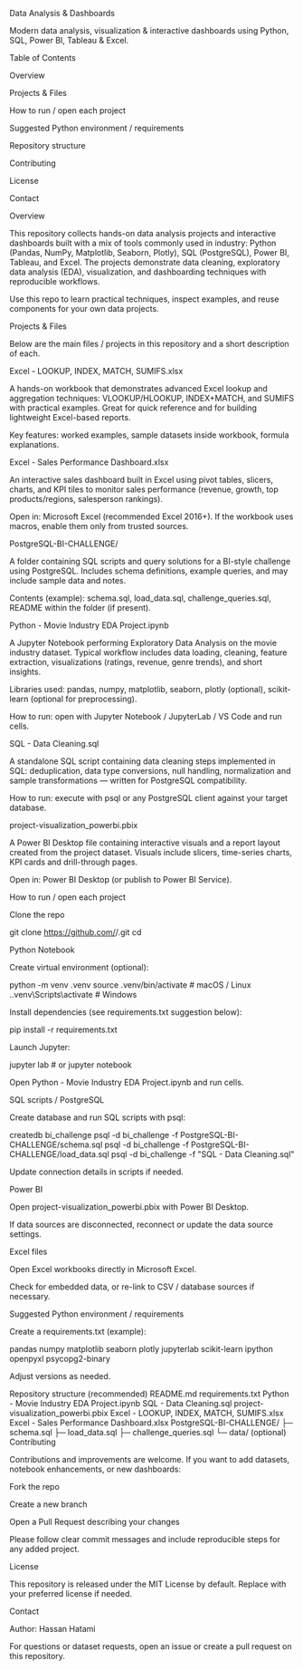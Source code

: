 Data Analysis & Dashboards

Modern data analysis, visualization & interactive dashboards using Python, SQL, Power BI, Tableau & Excel.

Table of Contents

Overview

Projects & Files

How to run / open each project

Suggested Python environment / requirements

Repository structure

Contributing

License

Contact

Overview

This repository collects hands-on data analysis projects and interactive dashboards built with a mix of tools commonly used in industry: Python (Pandas, NumPy, Matplotlib, Seaborn, Plotly), SQL (PostgreSQL), Power BI, Tableau, and Excel. The projects demonstrate data cleaning, exploratory data analysis (EDA), visualization, and dashboarding techniques with reproducible workflows.

Use this repo to learn practical techniques, inspect examples, and reuse components for your own data projects.

Projects & Files

Below are the main files / projects in this repository and a short description of each.

Excel - LOOKUP, INDEX, MATCH, SUMIFS.xlsx

A hands-on workbook that demonstrates advanced Excel lookup and aggregation techniques: VLOOKUP/HLOOKUP, INDEX+MATCH, and SUMIFS with practical examples. Great for quick reference and for building lightweight Excel-based reports.

Key features: worked examples, sample datasets inside workbook, formula explanations.

Excel - Sales Performance Dashboard.xlsx

An interactive sales dashboard built in Excel using pivot tables, slicers, charts, and KPI tiles to monitor sales performance (revenue, growth, top products/regions, salesperson rankings).

Open in: Microsoft Excel (recommended Excel 2016+). If the workbook uses macros, enable them only from trusted sources.

PostgreSQL-BI-CHALLENGE/

A folder containing SQL scripts and query solutions for a BI-style challenge using PostgreSQL. Includes schema definitions, example queries, and may include sample data and notes.

Contents (example): schema.sql, load_data.sql, challenge_queries.sql, README within the folder (if present).

Python - Movie Industry EDA Project.ipynb

A Jupyter Notebook performing Exploratory Data Analysis on the movie industry dataset. Typical workflow includes data loading, cleaning, feature extraction, visualizations (ratings, revenue, genre trends), and short insights.

Libraries used: pandas, numpy, matplotlib, seaborn, plotly (optional), scikit-learn (optional for preprocessing).

How to run: open with Jupyter Notebook / JupyterLab / VS Code and run cells.

SQL - Data Cleaning.sql

A standalone SQL script containing data cleaning steps implemented in SQL: deduplication, data type conversions, null handling, normalization and sample transformations — written for PostgreSQL compatibility.

How to run: execute with psql or any PostgreSQL client against your target database.

project-visualization_powerbi.pbix

A Power BI Desktop file containing interactive visuals and a report layout created from the project dataset. Visuals include slicers, time-series charts, KPI cards and drill-through pages.

Open in: Power BI Desktop (or publish to Power BI Service).

How to run / open each project

Clone the repo

git clone https://github.com/<your-username>/<repo-name>.git
cd <repo-name>

Python Notebook

Create virtual environment (optional):

python -m venv .venv
source .venv/bin/activate  # macOS / Linux
.\.venv\Scripts\activate  # Windows

Install dependencies (see requirements.txt suggestion below):

pip install -r requirements.txt

Launch Jupyter:

jupyter lab   # or jupyter notebook

Open Python - Movie Industry EDA Project.ipynb and run cells.

SQL scripts / PostgreSQL

Create database and run SQL scripts with psql:

createdb bi_challenge
psql -d bi_challenge -f PostgreSQL-BI-CHALLENGE/schema.sql
psql -d bi_challenge -f PostgreSQL-BI-CHALLENGE/load_data.sql
psql -d bi_challenge -f "SQL - Data Cleaning.sql"

Update connection details in scripts if needed.

Power BI

Open project-visualization_powerbi.pbix with Power BI Desktop.

If data sources are disconnected, reconnect or update the data source settings.

Excel files

Open Excel workbooks directly in Microsoft Excel.

Check for embedded data, or re-link to CSV / database sources if necessary.

Suggested Python environment / requirements

Create a requirements.txt (example):

pandas
numpy
matplotlib
seaborn
plotly
jupyterlab
scikit-learn
ipython
openpyxl
psycopg2-binary

Adjust versions as needed.

Repository structure (recommended)
README.md
requirements.txt
Python - Movie Industry EDA Project.ipynb
SQL - Data Cleaning.sql
project-visualization_powerbi.pbix
Excel - LOOKUP, INDEX, MATCH, SUMIFS.xlsx
Excel - Sales Performance Dashboard.xlsx
PostgreSQL-BI-CHALLENGE/
  ├─ schema.sql
  ├─ load_data.sql
  ├─ challenge_queries.sql
  └─ data/ (optional)
Contributing

Contributions and improvements are welcome. If you want to add datasets, notebook enhancements, or new dashboards:

Fork the repo

Create a new branch

Open a Pull Request describing your changes

Please follow clear commit messages and include reproducible steps for any added project.

License

This repository is released under the MIT License by default. Replace with your preferred license if needed.

Contact

Author: Hassan Hatami

For questions or dataset requests, open an issue or create a pull request on this repository.
